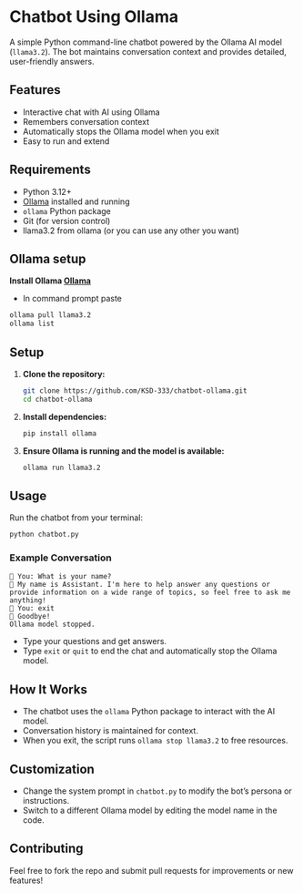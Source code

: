 # Chatbot Using Ollama

A simple Python command-line chatbot powered by the Ollama AI model (`llama3.2`). The bot maintains conversation context and provides detailed, user-friendly answers.

## Features

- Interactive chat with AI using Ollama
- Remembers conversation context
- Automatically stops the Ollama model when you exit
- Easy to run and extend

## Requirements

- Python 3.12+
- [Ollama](https://ollama.com/) installed and running
- `ollama` Python package
- Git (for version control)
- llama3.2 from ollama (or you can use any other you want)

## Ollama setup

**Install Ollama [Ollama](https://ollama.com/)**
-  In command prompt paste
 ```sh 
 ollama pull llama3.2 
 ollama list
 ```


## Setup

1. **Clone the repository:**
	```sh
	git clone https://github.com/KSD-333/chatbot-ollama.git
	cd chatbot-ollama
	```

2. **Install dependencies:**
	```sh
	pip install ollama
	```

3. **Ensure Ollama is running and the model is available:**
	```sh
	ollama run llama3.2
	```

## Usage

Run the chatbot from your terminal:
```sh
python chatbot.py
```

### Example Conversation

```
🧑 You: What is your name?
🤖 My name is Assistant. I'm here to help answer any questions or provide information on a wide range of topics, so feel free to ask me anything!
🧑 You: exit
👋 Goodbye!
Ollama model stopped.
```

- Type your questions and get answers.
- Type `exit` or `quit` to end the chat and automatically stop the Ollama model.

## How It Works

- The chatbot uses the `ollama` Python package to interact with the AI model.
- Conversation history is maintained for context.
- When you exit, the script runs `ollama stop llama3.2` to free resources.

## Customization

- Change the system prompt in `chatbot.py` to modify the bot’s persona or instructions.
- Switch to a different Ollama model by editing the model name in the code.

## Contributing

Feel free to fork the repo and submit pull requests for improvements or new features!


